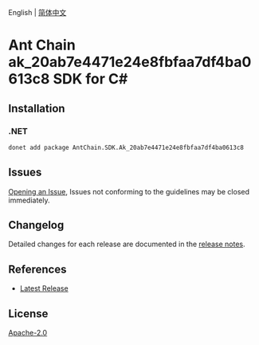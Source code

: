 English | [简体中文](README-CN.md)

# Ant Chain ak_20ab7e4471e24e8fbfaa7df4ba0613c8 SDK for C#

## Installation

### .NET

```bash
donet add package AntChain.SDK.Ak_20ab7e4471e24e8fbfaa7df4ba0613c8
```

## Issues

[Opening an Issue](https://github.com/alipay/antchain-openapi-prod-sdk/issues/new), Issues not conforming to the guidelines may be closed immediately.

## Changelog

Detailed changes for each release are documented in the [release notes](./ChangeLog.md).

## References

* [Latest Release](https://github.com/alipay/antchain-openapi-prod-sdk/)

## License

[Apache-2.0](http://www.apache.org/licenses/LICENSE-2.0)

